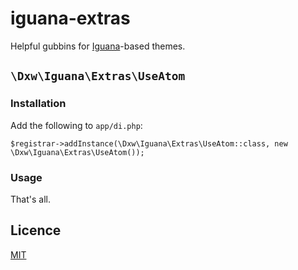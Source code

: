# iguana-extras

Helpful gubbins for [Iguana](https://github.com/dxw/iguana)-based themes.

## `\Dxw\Iguana\Extras\UseAtom`

### Installation

Add the following to `app/di.php`:

```
$registrar->addInstance(\Dxw\Iguana\Extras\UseAtom::class, new \Dxw\Iguana\Extras\UseAtom());
```

### Usage

That's all.

## Licence

[MIT](COPYING.md)
